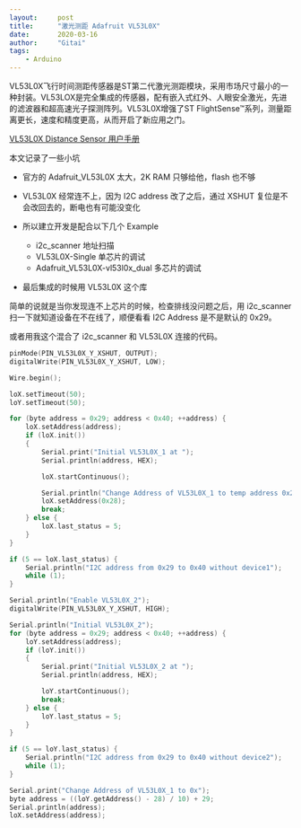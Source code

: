 ```yaml
---
layout:     post
title:      "激光测距 Adafruit VL53L0X"
date:       2020-03-16
author:     "Gitai"
tags:
	- Arduino
---
```


VL53L0X飞行时间测距传感器是ST第二代激光测距模块，采用市场尺寸最小的一种封装。VL53LOX是完全集成的传感器，配有嵌入式红外、人眼安全激光，先进的滤波器和超高速光子探测阵列。VL53L0X增强了ST FlightSense™系列，测量距离更长，速度和精度更高，从而开启了新应用之门。

[VL53L0X Distance Sensor 用户手册](http://www.waveshare.net/w/upload/d/d8/VL53L0X-Distance-Sensor-User-Manual-CN.pdf)

本文记录了一些小坑

- 官方的 Adafruit_VL53L0X 太大，2K RAM 只够给他，flash 也不够

- VL53L0X 经常连不上，因为 I2C address 改了之后，通过 XSHUT 复位是不会改回去的，断电也有可能没变化
- 所以建立开发是配合以下几个 Example
  - i2c_scanner 地址扫描
  - VL53L0X-Single 单芯片的调试
  - Adafruit_VL53L0X-vl53l0x_dual 多芯片的调试
- 最后集成的时候用 VL53L0X 这个库


简单的说就是当你发现连不上芯片的时候，检查排线没问题之后，用 i2c_scanner 扫一下就知道设备在不在线了，顺便看看 I2C Address 是不是默认的 0x29。

或者用我这个混合了 i2c_scanner 和 VL53L0X 连接的代码。

```cpp
pinMode(PIN_VL53L0X_Y_XSHUT, OUTPUT);
digitalWrite(PIN_VL53L0X_Y_XSHUT, LOW);

Wire.begin();

loX.setTimeout(50);
loY.setTimeout(50);

for (byte address = 0x29; address < 0x40; ++address) {
    loX.setAddress(address);
    if (loX.init())
    {
        Serial.print("Initial VL53L0X_1 at ");
        Serial.println(address, HEX);

        loX.startContinuous();

        Serial.println("Change Address of VL53L0X_1 to temp address 0x28");
        loX.setAddress(0x28);
        break;
    } else {
        loX.last_status = 5;
    }
}

if (5 == loX.last_status) {
    Serial.println("I2C address from 0x29 to 0x40 without device1");
    while (1);
}

Serial.println("Enable VL53L0X_2");
digitalWrite(PIN_VL53L0X_Y_XSHUT, HIGH);

Serial.println("Initial VL53L0X_2");
for (byte address = 0x29; address < 0x40; ++address) {
    loY.setAddress(address);
    if (loY.init())
    {
        Serial.print("Initial VL53L0X_2 at ");
        Serial.println(address, HEX);

        loY.startContinuous();
        break;
    } else {
        loY.last_status = 5;
    }
}

if (5 == loY.last_status) {
    Serial.println("I2C address from 0x29 to 0x40 without device2");
    while (1);
}

Serial.print("Change Address of VL53L0X_1 to 0x");
byte address = ((loY.getAddress() - 28) / 10) + 29;
Serial.println(address);
loX.setAddress(address);
```

